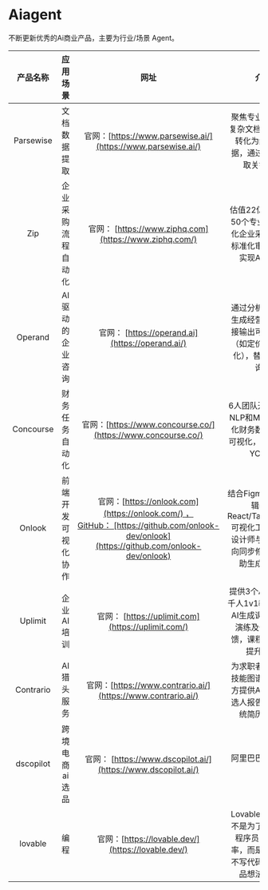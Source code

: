 # Aiagent
不断更新优秀的Ai商业产品，主要为行业/场景 Agent。

| **产品名称** | **应用场景** | **网址** | **介绍** |
|:-:|:-:|:-:|:-:|
| Parsewise | 文档数据提取 | 官网：[https://www.parsewise.ai/](https://www.parsewise.ai/) | 聚焦专业领域，将复杂文档（如报告）转化为结构化数据，通过AI精准提取关键信息 |
| Zip | 企业采购流程自动化 | 官网： [https://www.ziphq.com](https://www.ziphq.com/) | 估值22亿美金，用50个专业Agent优化企业采购流程，标准化审批节点并实现AI智能化 |
| Operand | AI驱动的企业咨询 | 官网： [https://operand.ai](https://operand.ai/) | 通过分析企业数据生成经营策略，直接输出可执行建议（如定价、库存优化），替代传统咨询。 |
| Concourse | 财务任务自动化 | 官网：[https://www.concourse.co/](https://www.concourse.co/) | 6人团队开发，通过NLP和ML技术自动化财务数据分析与可视化，获A16Z和YC投资 |
| Onlook | 前端开发可视化协作 | 官网：[https://onlook.com](https://onlook.com/) ，GitHub： [https://github.com/onlook-dev/onlook](https://github.com/onlook-dev/onlook) | 结合Figma与代码编辑器的React/TailwindCSS可视化工具，支持设计师与开发者双向同步修改，AI辅助生成组件。 |
| Uplimit | 企业AI培训 | 官网： [https://uplimit.com](https://uplimit.com/) | 提供3个Agent实现千人1v1教学体验，AI生成课程、模拟演练及个性化反馈，课程研发效率提升75%|
| Contrario | AI猎头服务 | 官网：[https://www.contrario.ai/](https://www.contrario.ai/) | 为求职者生成动态技能图谱，为招聘方提供AI匹配的候选人报告，替代传统简历筛选。 |
| dscopilot | 跨境电商ai选品 | 官网： [https://www.dscopilot.ai/](https://www.dscopilot.ai/) | 阿里巴巴速卖通出品 |
| lovable | 编程 | 官网：[https://lovable.dev/](https://lovable.dev/) | Lovable Agent 并不是为了提升资深程序员的工作效率，而是面向那些不写代码、但有产品想法的用户 |
